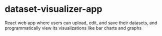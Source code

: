 # dataset-visualizer-app
React web app where users can upload, edit, and save their datasets, and programmatically view its visualizations like bar charts and graphs
